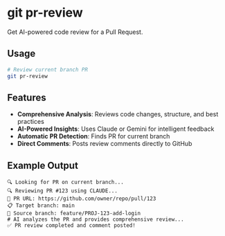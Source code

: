 # git pr-review

Get AI-powered code review for a Pull Request.

## Usage

```bash
# Review current branch PR
git pr-review
```

## Features

- **Comprehensive Analysis**: Reviews code changes, structure, and best practices
- **AI-Powered Insights**: Uses Claude or Gemini for intelligent feedback
- **Automatic PR Detection**: Finds PR for current branch
- **Direct Comments**: Posts review comments directly to GitHub

## Example Output

```
🔍 Looking for PR on current branch...
🔍 Reviewing PR #123 using CLAUDE...
🔗 PR URL: https://github.com/owner/repo/pull/123
📋 Target branch: main
🌿 Source branch: feature/PROJ-123-add-login
# AI analyzes the PR and provides comprehensive review...
✅ PR review completed and comment posted!
```
